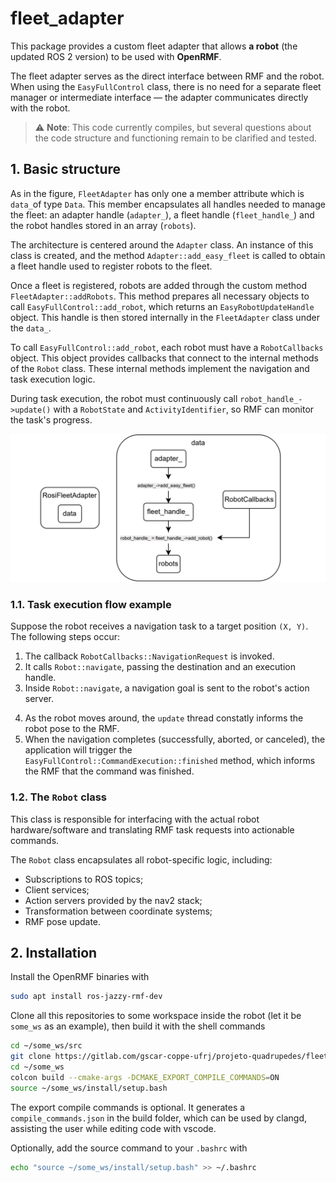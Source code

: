 # fleet_adapter

This package provides a custom fleet adapter that allows **a robot** (the updated ROS 2 version) to be used with **OpenRMF**.

The fleet adapter serves as the direct interface between RMF and the robot. When using the `EasyFullControl` class, there is no need for a separate fleet manager or intermediate interface — the adapter communicates directly with the robot.

> ⚠️ **Note**: This code currently compiles, but several questions about the code structure and functioning remain to be clarified and tested.

## 1. Basic structure

As in the figure, `FleetAdapter` has only one a member attribute which is `data_`of type `Data`. This member encapsulates all handles needed to manage the fleet: an adapter handle (`adapter_`), a fleet handle (`fleet_handle_`) and the robot handles stored in an array (`robots`).

The architecture is centered around the `Adapter` class. An instance of this class is created, and the method `Adapter::add_easy_fleet` is called to obtain a fleet handle used to register robots to the fleet.

Once a fleet is registered, robots are added through the custom method `FleetAdapter::addRobots`. This method prepares all necessary objects to call `EasyFullControl::add_robot`, which returns an `EasyRobotUpdateHandle` object. This handle is then stored internally in the `FleetAdapter` class under the `data_`.

To call `EasyFullControl::add_robot`, each robot must have a `RobotCallbacks` object. This object provides callbacks that connect to the internal methods of the `Robot` class. These internal methods implement the navigation and task execution logic.

During task execution, the robot must continuously call `robot_handle_->update()` with a `RobotState` and `ActivityIdentifier`, so RMF can monitor the task's progress.

![fleet_adapter](./img/rosi_adapter.png)

### 1.1. Task execution flow example

Suppose the robot receives a navigation task to a target position `(X, Y)`. The following steps occur:

1. The callback `RobotCallbacks::NavigationRequest` is invoked.
2. It calls `Robot::navigate`, passing the destination and an execution handle.
3. Inside `Robot::navigate`, a navigation goal is sent to the robot's action server.
<!-- 4. If the action is accepted, a dedicated thread is started to periodically update the robot's state. -->
4. As the robot moves around, the `update` thread constatly informs the robot pose to the RMF.
5. When the navigation completes (successfully, aborted, or canceled), the application will trigger the `EasyFullControl::CommandExecution::finished` method, which informs the RMF that the command was finished.

### 1.2. The `Robot` class

This class is responsible for interfacing with the actual robot hardware/software and translating RMF task requests into actionable commands.

The `Robot` class encapsulates all robot-specific logic, including:
- Subscriptions to ROS topics;
- Client services;
- Action servers provided by the nav2 stack;
- Transformation between coordinate systems;
- RMF pose update.

## 2. Installation

Install the OpenRMF binaries with
```bash
sudo apt install ros-jazzy-rmf-dev
```

Clone all this repositories to some workspace inside the robot (let it be ```some_ws``` as an example), then build it with the shell commands
```bash
cd ~/some_ws/src
git clone https://gitlab.com/gscar-coppe-ufrj/projeto-quadrupedes/fleet_adapter.git
cd ~/some_ws
colcon build --cmake-args -DCMAKE_EXPORT_COMPILE_COMMANDS=ON
source ~/some_ws/install/setup.bash
``` 

The export compile commands is optional. It generates a ```compile_commands.json``` in the build folder, which can be used by clangd, assisting the user while editing code with vscode.

Optionally, add the source command to your ```.bashrc``` with 
```bash
echo "source ~/some_ws/install/setup.bash" >> ~/.bashrc
```